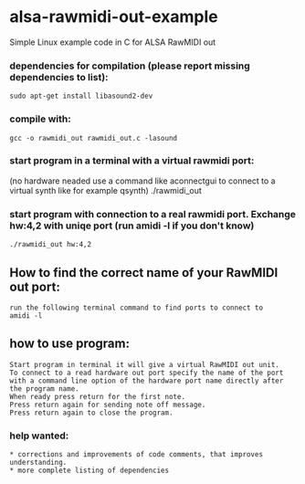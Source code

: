 # alsa-rawmidi-out-example
Simple Linux example code in C for ALSA RawMIDI out

### dependencies for compilation (please report missing dependencies to list):
	sudo apt-get install libasound2-dev
 
### compile with: 
	gcc -o rawmidi_out rawmidi_out.c -lasound

### start program in a terminal with a virtual rawmidi port: 
(no hardware neaded use a command like aconnectgui to connect to a virtual synth like for example qsynth)
	./rawmidi_out

### start program with connection to a real rawmidi port. Exchange hw:4,2 with uniqe port (run amidi -l if you don't know) 
	./rawmidi_out hw:4,2

## How to find the correct name of your RawMIDI out port:
	run the following terminal command to find ports to connect to
	amidi -l
	
## how to use program:
 	Start program in terminal it will give a virtual RawMIDI out unit.
	To connect to a read hardware out port specify the name of the port
	with a command line option of the hardware port name directly after
 	the program name.
	When ready press return for the first note.
	Press return again for sending note off message.
	Press return again to close the program.

### help wanted:
 	* corrections and improvements of code comments, that improves understanding.
	* more complete listing of dependencies	



